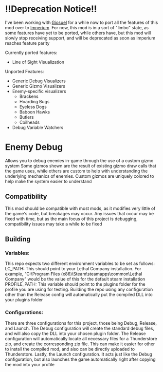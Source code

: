 # !!Deprecation Notice!!
I've been working with [Giosuel](https://github.com/giosuel) for a while now to port all the features of this mod over to [Imperium](https://github.com/giosuel/imperium). For now, this mod is in a sort of "limbo" state, as some features have yet to be ported, while others have, but this mod will slowly stop receiving support, and will be deprecated as soon as Imperium reaches feature parity

Currently ported features:
- Line of Sight Visualization

Unported Features:
- Generic Debug Visualizers
- Generic Gizmo Visualizers
- Enemy-specific visualizers
  - Brackens
  - Hoarding Bugs
  - Eyeless Dogs
  - Baboon Hawks
  - Butlers
  - Coilheads
- Debug Variable Watchers

# Enemy Debug
Allows you to debug enemies in-game through the use of a custom gizmo system
Some gizmos shown are the result of existing gizmo draw calls that the game uses, while others are custom to help with understanding the underlying mechanics of enemies. Custom gizmos are uniquely colored to help make the system easier to understand

## Compatibility
This mod should be compatible with most mods, as it modifies very little of the game's code, but breakages may occur. Any issues that occur may be fixed with time, but as the main focus of this project is debugging, compatibility issues may take a while to be fixed

## Building

### Variables:
This repo expects two different environment variables to be set as follows:
LC\_PATH: This should point to your Lethal Company installation. For example, "C:\Program Files (x86)\Steam\steamapps\common\Lethal Company" would be the value of this for the default steam installation
PROFILE\_PATH: This variable should point to the plugins folder for the profile you are using for testing. Building the repo using any configuration other than the Release config will automatically put the compiled DLL into your plugins folder


### Configurations:
There are three configurations for this project, those being Debug, Release, and Launch. The Debug configuration will create the standard debug files, and will also copy the DLL into your chosen plugin folder. The Release configuration will automatically locate all necessary files for a Thunderstore zip, and create the corresponding zip file. This can make it easier for other to install the compiled mod, and also can be directly uploaded to Thunderstore. Lastly, the Launch configuration. It acts just like the Debug configuration, but also launches the game automatically right after copying the mod into your profile

